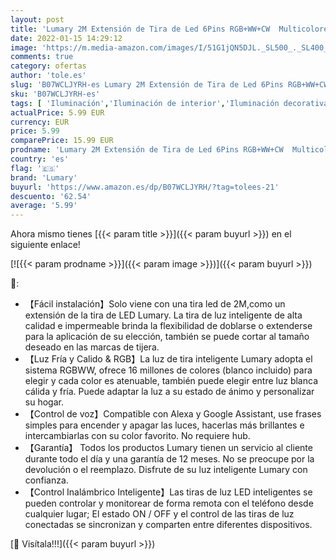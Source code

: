 ```yaml
---
layout: post
title: 'Lumary 2M Extensión de Tira de Led 6Pins RGB+WW+CW  Multicolores Luces Kits Alexa Google Home  Perfecto para TV/Fiestas/Luz para decoración. No incluye adaptador y controlador Wi-Fi '
date: 2022-01-15 14:29:12
image: 'https://m.media-amazon.com/images/I/51G1jQN5DJL._SL500_._SL400_.jpg'
comments: true
category: ofertas
author: 'tole.es'
slug: 'B07WCLJYRH-es Lumary 2M Extensión de Tira de Led 6Pins RGB+WW+CW...'
sku: 'B07WCLJYRH-es'
tags: [ 'Iluminación','Iluminación de interior','Iluminación decorativa y para usos específicos de interior','Tiras LED de interior','alexa','google','home','lumary', ]
actualPrice: 5.99 EUR
currency: EUR
price: 5.99
comparePrice: 15.99 EUR
prodname: 'Lumary 2M Extensión de Tira de Led 6Pins RGB+WW+CW  Multicolores Luces Kits Alexa Google Home  Perfecto para TV/Fiestas/Luz para decoración. No incluye adaptador y controlador Wi-Fi '
country: 'es'
flag: '🇪🇸'
brand: 'Lumary'
buyurl: 'https://www.amazon.es/dp/B07WCLJYRH/?tag=tolees-21'
descuento: '62.54'
average: '5.99'
---
```


Ahora mismo tienes [{{< param title >}}]({{< param buyurl >}}) en el siguiente enlace!

[![{{< param prodname >}}]({{< param image >}})]({{< param buyurl >}})

🔎:

- 【Fácil instalación】Solo viene con una tira led de 2M,como un extensión de la tira de LED Lumary. La tira de luz inteligente de alta calidad e impermeable brinda la flexibilidad de doblarse o extenderse para la aplicación de su elección, también se puede cortar al tamaño deseado en las marcas de tijera.
- 【Luz Fría y Calido & RGB】La luz de tira inteligente Lumary adopta el sistema RGBWW, ofrece 16 millones de colores (blanco incluido) para elegir y cada color es atenuable, también puede elegir entre luz blanca cálida y fría. Puede adaptar la luz a su estado de ánimo y personalizar su hogar.
- 【Control de voz】Compatible con Alexa y Google Assistant, use frases simples para encender y apagar las luces, hacerlas más brillantes e intercambiarlas con su color favorito. No requiere hub.
- 【Garantía】 Todos los productos Lumary tienen un servicio al cliente durante todo el día y una garantía de 12 meses. No se preocupe por la devolución o el reemplazo. Disfrute de su luz inteligente Lumary con confianza.
- 【Control Inalámbrico Inteligente】Las tiras de luz LED inteligentes se pueden controlar y monitorear de forma remota con el teléfono desde cualquier lugar; El estado ON / OFF y el control de las tiras de luz conectadas se sincronizan y comparten entre diferentes dispositivos.

[🛒 Visítala!!!]({{< param buyurl >}})

